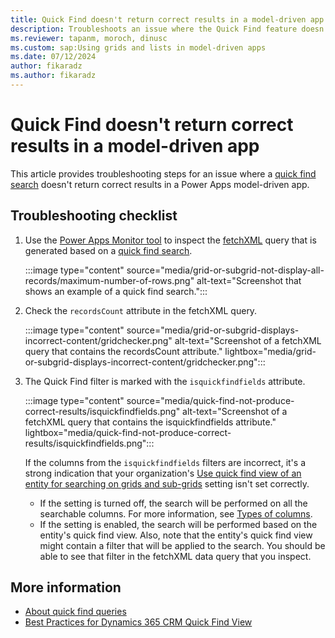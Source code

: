 ```yaml
---
title: Quick Find doesn't return correct results in a model-driven app
description: Troubleshoots an issue where the Quick Find feature doesn't return correct results in a Power Apps model-driven app.
ms.reviewer: tapanm, moroch, dinusc
ms.custom: sap:Using grids and lists in model-driven apps
ms.date: 07/12/2024
author: fikaradz
ms.author: fikaradz
---
```

# Quick Find doesn't return correct results in a model-driven app

This article provides troubleshooting steps for an issue where a [quick find search](/power-apps/user/quick-find) doesn't return correct results in a Power Apps model-driven app.

## Troubleshooting checklist

1. Use the [Power Apps Monitor tool](/power-apps/maker/monitor-overview) to inspect the [fetchXML](/power-apps/developer/data-platform/use-fetchxml-construct-query) query that is generated based on a [quick find search](/power-apps/user/quick-find).

   :::image type="content" source="media/grid-or-subgrid-not-display-all-records/maximum-number-of-rows.png" alt-text="Screenshot that shows an example of a quick find search.":::

2. Check the `recordsCount` attribute in the fetchXML query.

   :::image type="content" source="media/grid-or-subgrid-displays-incorrect-content/gridchecker.png" alt-text="Screenshot of a fetchXML query that contains the recordsCount attribute." lightbox="media/grid-or-subgrid-displays-incorrect-content/gridchecker.png":::

3. The Quick Find filter is marked with the `isquickfindfields` attribute.

   :::image type="content" source="media/quick-find-not-produce-correct-results/isquickfindfields.png" alt-text="Screenshot of a fetchXML query that contains the isquickfindfields attribute." lightbox="media/quick-find-not-produce-correct-results/isquickfindfields.png":::

   If the columns from the `isquickfindfields` filters are incorrect, it's a strong indication that your organization's [Use quick find view of an entity for searching on grids and sub-grids](/power-platform/admin/settings-features#search) setting isn't set correctly.

   - If the setting is turned off, the search will be performed on all the searchable columns. For more information, see [Types of columns](/power-apps/maker/data-platform/types-of-fields).
   - If the setting is enabled, the search will be performed based on the entity's quick find view. Also, note that the entity's quick find view might contain a filter that will be applied to the search. You should be able to see that filter in the fetchXML data query that you inspect.

## More information

- [About quick find queries](/power-apps/developer/data-platform/quick-find)
- [Best Practices for Dynamics 365 CRM Quick Find View](https://community.dynamics.com/blogs/post/?postid=0ffbe287-8d5e-488f-a50d-737c7c5c0732)
